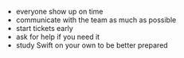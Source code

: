 - everyone show up on time
- communicate with the team as much as possible
- start tickets early
- ask for help if you need it
- study Swift on your own to be better prepared
